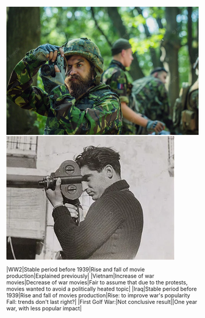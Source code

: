 ![image](data/soldat-camera-foret_265223-17598.jpg)
![image](data/Robert_Capa_by_Gerda_Taro.webp)


|WW2|Stable period before 1939|Rise and fall of movie production|Explained previously|
|Vietnam|Increase of war movies|Decrease of war movies|Fair to assume that due to the protests, movies wanted to avoid a politically heated topic|
|Iraq|Stable period before 1939|Rise and fall of movies production|Rise: to improve war's popularity Fall: trends don't last right?|
|First Golf War:|Not conclusive result||One year war, with less popular impact|
  



